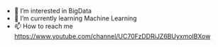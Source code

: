 - 👀 I’m interested in BigData
- 🌱 I’m currently learning Machine Learning
- 📫 How to reach me https://www.youtube.com/channel/UC70FzDDRiJZ6BUyxmolBXow

<!---
BigTechTalk/BigTechTalk is a ✨ special ✨ repository because its `README.md` (this file) appears on your GitHub profile.
You can click the Preview link to take a look at your changes.
--->
